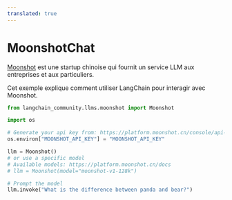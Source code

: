 ```yaml
---
translated: true
---
```


# MoonshotChat

[Moonshot](https://platform.moonshot.cn/) est une startup chinoise qui fournit un service LLM aux entreprises et aux particuliers.

Cet exemple explique comment utiliser LangChain pour interagir avec Moonshot.

```python
from langchain_community.llms.moonshot import Moonshot
```

```python
import os

# Generate your api key from: https://platform.moonshot.cn/console/api-keys
os.environ["MOONSHOT_API_KEY"] = "MOONSHOT_API_KEY"
```

```python
llm = Moonshot()
# or use a specific model
# Available models: https://platform.moonshot.cn/docs
# llm = Moonshot(model="moonshot-v1-128k")
```

```python
# Prompt the model
llm.invoke("What is the difference between panda and bear?")
```
